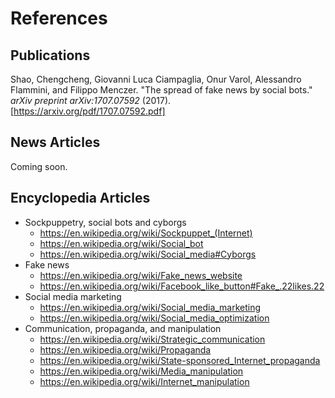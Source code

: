 # References

## Publications

Shao, Chengcheng, Giovanni Luca Ciampaglia, Onur Varol, Alessandro Flammini, and Filippo Menczer. "The spread of fake news by social bots." _arXiv preprint arXiv:1707.07592_ (2017). [https://arxiv.org/pdf/1707.07592.pdf]

## News Articles

Coming soon.

## Encyclopedia Articles
- Sockpuppetry, social bots and cyborgs
    - https://en.wikipedia.org/wiki/Sockpuppet_(Internet)
    - https://en.wikipedia.org/wiki/Social_bot
    - https://en.wikipedia.org/wiki/Social_media#Cyborgs
- Fake news
    - https://en.wikipedia.org/wiki/Fake_news_website
    - https://en.wikipedia.org/wiki/Facebook_like_button#Fake_.22likes.22
- Social media marketing
    - https://en.wikipedia.org/wiki/Social_media_marketing
    - https://en.wikipedia.org/wiki/Social_media_optimization
- Communication, propaganda, and manipulation
    - https://en.wikipedia.org/wiki/Strategic_communication
    - https://en.wikipedia.org/wiki/Propaganda
    - https://en.wikipedia.org/wiki/State-sponsored_Internet_propaganda
    - https://en.wikipedia.org/wiki/Media_manipulation
    - https://en.wikipedia.org/wiki/Internet_manipulation
